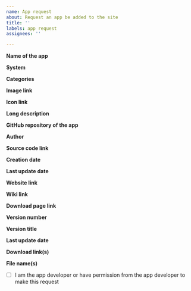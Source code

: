 ```yaml
---
name: App request
about: Request an app be added to the site
title: ''
labels: app request
assignees: ''

---
```


**Name of the app**


**System**


**Categories**


**Image link**


**Icon link**


**Long description** <!-- You can use HTML and/or Markdown in this -->


**GitHub repository of the app** <!-- If releases are done here then the rest aren't needed -->


**Author**


**Source code link**


**Creation date**


**Last update date**


**Website link**


**Wiki link**


**Download page link**


**Version number**


**Version title**


**Last update date**


**Download link(s)**


**File name(s)**


<!-- type an X in between the brackets below to confirm -->
- [ ] I am the app developer or have permission from the app developer to make this request
